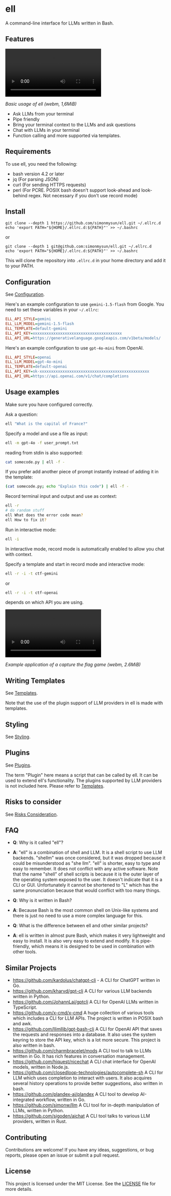 # ell

A command-line interface for LLMs written in Bash.

## Features

<video src="https://github.com/user-attachments/assets/dce8ce33-c948-4db3-83db-8f8e2f1cb6a1"></video>

*Basic usage of ell (webm, 1,6MiB)*

- Ask LLMs from your terminal
- Pipe friendly
- Bring your terminal context to the LLMs and ask questions
- Chat with LLMs in your terminal
- Function calling and more supported via templates.

## Requirements

To use ell, you need the following:

- bash version 4.2 or later
- jq (For parsing JSON)
- curl (For sending HTTPS requests)
- perl (For PCRE. POSIX bash doesn't support look-ahead and look-behind regex. Not necessary if you don't use record mode)

## Install

```
git clone --depth 1 https://github.com/simonmysun/ell.git ~/.ellrc.d
echo 'export PATH="${HOME}/.ellrc.d:${PATH}"' >> ~/.bashrc
```

or

```
git clone --depth 1 git@github.com:simonmysun/ell.git ~/.ellrc.d
echo 'export PATH="${HOME}/.ellrc.d:${PATH}"' >> ~/.bashrc
```

This will clone the repository into `.ellrc.d` in your home directory and add it to your PATH. 

## Configuration

See [Configuration](docs/Configuration.md).

Here's an example configuration to use `gemini-1.5-flash` from Google. You need to set these variables in your `~/.ellrc`:

```ini
ELL_API_STYLE=gemini
ELL_LLM_MODEL=gemini-1.5-flash
ELL_TEMPLATE=default-gemini
ELL_API_KEY=xxxxxxxxxxxxxxxxxxxxxxxxxxxxxxxxxxxxxxx
ELL_API_URL=https://generativelanguage.googleapis.com/v1beta/models/
```

Here's an example configuration to use `gpt-4o-mini` from OpenAI. 

```ini
ELL_API_STYLE=openai
ELL_LLM_MODEL=gpt-4o-mini
ELL_TEMPLATE=default-openai
ELL_API_KEY=sk-xxxxxxxxxxxxxxxxxxxxxxxxxxxxxxxxxxxxxxxxxxxxxxxx
ELL_API_URL=https://api.openai.com/v1/chat/completions
```

## Usage examples

Make sure you have configured correctly.

Ask a question:

```bash
ell "What is the capital of France?"
```

Specify a model and use a file as input:

```bash
ell -m gpt-4o -f user_prompt.txt
```

reading from stdin is also supported:

```bash
cat somecode.py | ell -f -
```

If you prefer add another piece of prompt instantly instead of adding it in the template:

```bash
(cat somecode.py; echo "Explain this code") | ell -f -
```

Record terminal input and output and use as context:

```bash
ell -r
# do random stuff
ell What does the error code mean?
ell How to fix it?
```

Run in interactive mode:

```bash
ell -i
```

In interactive mode, record mode is automatically enabled to allow you chat with context.

Specify a template and start in record mode and interactive mode:

```bash
ell -r -i -t ctf-gemini
```
or
```bash
ell -r -i -t ctf-openai
```
depends on which API you are using.

<video src="https://github.com/user-attachments/assets/afb85632-fa0e-405e-afd8-57d22bd9439d"></video>

*Example application of a capture the flag game (webm, 2.6MiB)*

## Writing Templates

See [Templates](docs/Templates.md).

Note that the use of the plugin support of LLM providers in ell is made with templates.

## Styling

See [Styling](docs/Styling.md).

## Plugins

See [Plugins](docs/Plugins.md).

The term "Plugin" here means a script that can be called by ell. It can be used to extend ell's functionality. The plugins supported by LLM providers is not included here. Please refer to [Templates](docs/Templates.md).

## Risks to consider

See [Risks Consideration](docs/Risk_Consideration.md).

## FAQ

- **Q**: Why is it called "ell"?
- **A**: "ell" is a combination of shell and LLM. It is a shell script to use LLM backends. "shellm" was once considered, but it was dropped because it could be misunderstood as "she llm". "ell" is shorter, easy to type and easy to remember. It does not conflict with any active software. Note that the name "shell" of shell scripts is because it is the outer layer of the operating system exposed to the user. It doesn't indicate that it is a CLI or GUI. Unfortunately it cannot be shortened to "L" which has the same pronunciation because that would conflict with too many things. 


- **Q**: Why is it written in Bash?
- **A**: Because Bash is the most common shell on Unix-like systems and there is just no need to use a more complex language for this.


- **Q**: What is the difference between ell and other similar projects?
- **A**: ell is written in almost pure Bash, which makes it very lightweight and easy to install. It is also very easy to extend and modify. It is pipe-friendly, which means it is designed to be used in combination with other tools. 

## Similar Projects

- https://github.com/kardolus/chatgpt-cli - A CLI for ChatGPT written in Go. 
- https://github.com/kharvd/gpt-cli A CLI for various LLM backends written in Python. 
- https://github.com/JohannLai/gptcli A CLI for OpenAI LLMs written in TypeScript.
- https://github.com/x-cmd/x-cmd A huge collection of various tools which includes a CLI for LLM APIs. The project is written in POSIX bash and awk.
- https://github.com/llimllib/gpt-bash-cli A CLI for OpenAI API that saves the requests and responses into a database. It also uses the system keyring to store the API key, which is a lot more secure. This project is also written in bash.
- https://github.com/charmbracelet/mods A CLI tool to talk to LLMs written in Go. It has rich features in conversation management.
- https://github.com/hiquest/nicechat A CLI chat interface for OpenAI models, written in Node.js. 
- https://github.com/closedloop-technologies/autocomplete-sh A CLI for LLM which uses completion to interact with users. It also acquires several history operations to provide better suggestions, also written in bash.
- https://github.com/plandex-ai/plandex A CLI tool to develop AI-integrated workflow, written in Go.
- https://github.com/simonw/llm A CLI tool for in-depth manipulation of LLMs, written in Python.
- https://github.com/sigoden/aichat A CLI tool talks to various LLM providers, written in Rust.

## Contributing

Contributions are welcome! If you have any ideas, suggestions, or bug reports, please open an issue or submit a pull request.

## License

This project is licensed under the MIT License. See the [LICENSE](LICENSE) file for more details.